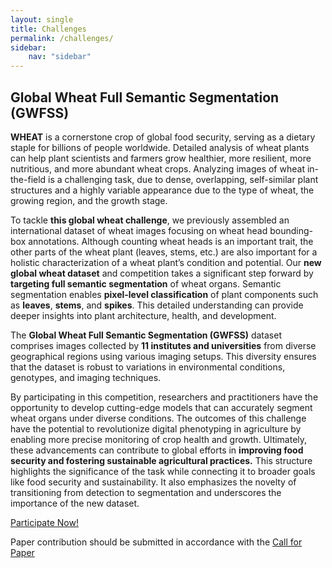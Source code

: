 ```yaml
---
layout: single
title: Challenges
permalink: /challenges/
sidebar:
    nav: "sidebar"
---
```


## Global Wheat Full Semantic Segmentation (GWFSS)


**WHEAT** is a cornerstone crop of global food security, serving as a dietary staple for billions of people worldwide. Detailed analysis of wheat plants can help plant scientists and farmers grow healthier, more resilient, more nutritious, and more abundant wheat crops. Analyzing images of wheat in-the-field is a challenging task, due to dense, overlapping, self-similar plant structures and a highly variable appearance due to the type of wheat, the growing region, and the growth stage.

To tackle **this global wheat challenge**, we previously assembled an international dataset of wheat images focusing on wheat head bounding-box annotations. Although counting wheat heads is an important trait, the other parts of the wheat plant (leaves, stems, etc.) are also important for a holistic characterization of a wheat plant’s condition and potential. Our **new global wheat dataset** and competition takes a significant step forward by **targeting full semantic segmentation** of wheat organs. Semantic segmentation enables **pixel-level classification** of plant components such as **leaves**, **stems**, and **spikes**. This detailed understanding can provide deeper insights into plant architecture, health, and development.

The **Global Wheat Full Semantic Segmentation (GWFSS)** dataset comprises images collected by **11 institutes and universities** from diverse geographical regions using various imaging setups. This diversity ensures that the dataset is robust to variations in environmental conditions, genotypes, and imaging techniques.

By participating in this competition, researchers and practitioners have the opportunity to develop cutting-edge models that can accurately segment wheat organs under diverse conditions. The outcomes of this challenge have the potential to revolutionize digital phenotyping in agriculture by enabling more precise monitoring of crop health and growth. Ultimately, these advancements can contribute to global efforts in **improving food security and fostering sustainable agricultural practices.** This structure highlights the significance of the task while connecting it to broader goals like food security and sustainability. It also emphasizes the novelty of transitioning from detection to segmentation and underscores the importance of the new dataset.

<a href="https://www.codabench.org/competitions/5905/" target="_blank" class="btn btn--success btn--large">Participate Now!</a>

Paper contribution should be submitted in accordance with the [Call for Paper](/cfp)